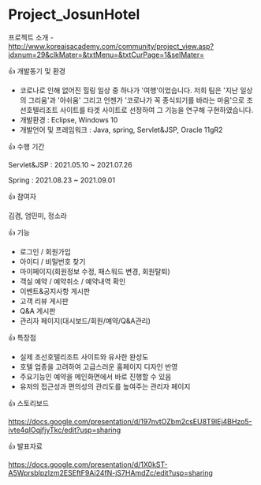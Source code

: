 # Project_JosunHotel

프로젝트 소개 - http://www.koreaisacademy.com/community/project_view.asp?idxnum=29&clkMater=&txtMenu=&txtCurPage=1&selMater=

👍 개발동기 및 환경
- 코로나로 인해 없어진 힐링 일상 중 하나가 '여행'이었습니다. 
  저희 팀은 '지난 일상의 그리움'과 '아쉬움' 그리고 언젠가 '코로나가 꼭 종식되기를 바라는 마음'으로 
  조선호텔리조트 사이트를 타겟 사이트로 선정하여 그 기능을 연구해 구현하였습니다.
- 개발환경 : Eclipse, Windows 10
- 개발언어 및 프레임워크 : Java, spring, Servlet&JSP, Oracle 11gR2

👍 수행 기간


Servlet&JSP : 2021.05.10 ~ 2021.07.26

Spring : 2021.08.23 ~ 2021.09.01

👍 참여자


김겸, 엄민미, 정소라



👍 기능
- 로그인 / 회원가입
- 아이디 / 비밀번호 찾기
- 마이페이지(회원정보 수정, 패스워드 변경, 회원탈퇴)
- 객실 예약 / 예약취소 / 예약내역 확인
- 이벤트&공지사항 게시판
- 고객 리뷰 게시판
- Q&A 게시판
- 관리자 페이지(대시보드/회원/예약/Q&A관리)



👍 특장점
- 실제 조선호텔리조트 사이트와 유사한 완성도
- 호텔 업종을 고려하여 고급스러운 홈페이지 디자인 반영
- 주요기능인 예약을 메인화면에서 바로 진행할 수 있음
- 유저의 접근성과 편의성의 관리도를 높여주는 관리자 페이지



👍 스토리보드

https://docs.google.com/presentation/d/197nvtOZbm2csEU8T9lEj4BHzo5-ivte4qIOqjfjyTkc/edit?usp=sharing



👍 발표자료

https://docs.google.com/presentation/d/1X0kST-A5Wprsblpzlzm2ESEftF9Ai24fN-jS7HAmdZc/edit?usp=sharing
